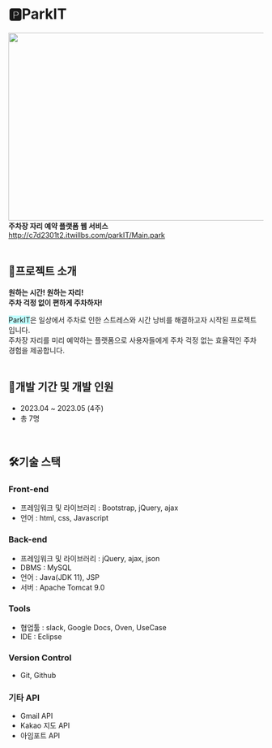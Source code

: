 # 🅿️ParkIT
<img src="https://github.com/cocochichi/parkIT/assets/119564608/d536e051-389b-43c6-9f22-f3dd5476f955" width="700" height="370"/> <br>
<b>주차장 자리 예약 플랫폼 웹 서비스</b><br>
http://c7d2301t2.itwillbs.com/parkIT/Main.park <br>
<br>

## 📌프로젝트 소개
<b>원하는 시간! 원하는 자리!</b> <br>
<b>주차 걱정 없이 편하게 주차하자!</b> <br>

<span style="background-color:#C0FFFF"> ParkIT</span>은 일상에서 주차로 인한 스트레스와 시간 낭비를 해결하고자 시작된 프로젝트 입니다. <br>
주차장 자리를 미리 예약하는 플랫폼으로 사용자들에게 주차 걱정 없는 효율적인 주차 경험을 제공합니다. <br>
<br>

## 📌개발 기간 및 개발 인원
- 2023.04 ~ 2023.05 (4주) <br>
- 총 7명 <br>
<br>

## 🛠️기술 스택
### Front-end
- 프레임워크 및 라이브러리 : Bootstrap, jQuery, ajax
- 언어 : html, css, Javascript
  
### Back-end
- 프레임워크 및 라이브러리 : jQuery, ajax, json
- DBMS : MySQL
- 언어 : Java(JDK 11), JSP
- 서버 : Apache Tomcat 9.0
  
### Tools
- 협업툴 : slack, Google Docs, Oven, UseCase
- IDE : Eclipse
  
### Version Control
- Git, Github

### 기타 API
- Gmail API
- Kakao 지도 API
- 아임포트 API
